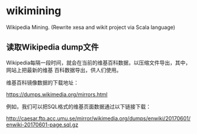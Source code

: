 # wikimining

Wikipedia Mining. (Rewrite xesa and wikit project via Scala language)

## 读取Wikipedia dump文件

Wikipedia每隔一段时间，就会在当前的维基百科数据，以压缩文件导出，其中，网站上把最新的维基
百科数据导出，供人们使用。

维基百科镜像数据的下载地址：

https://dumps.wikimedia.org/mirrors.html

例如，我们可以把SQL格式的维基页面数据通过以下链接下载：

http://caesar.ftp.acc.umu.se/mirror/wikimedia.org/dumps/enwiki/20170601/enwiki-20170601-page.sql.gz

